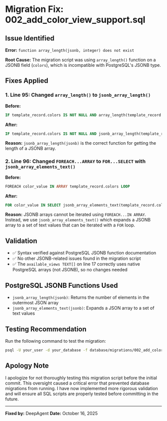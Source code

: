 # Migration Fix: 002_add_color_view_support.sql

## Issue Identified
**Error:** `function array_length(jsonb, integer) does not exist`

**Root Cause:** The migration script was using `array_length()` function on a JSONB field (`colors`), which is incompatible with PostgreSQL's JSONB type.

## Fixes Applied

### 1. Line 95: Changed `array_length()` to `jsonb_array_length()`
**Before:**
```sql
IF template_record.colors IS NOT NULL AND array_length(template_record.colors, 1) > 0 THEN
```

**After:**
```sql
IF template_record.colors IS NOT NULL AND jsonb_array_length(template_record.colors) > 0 THEN
```

**Reason:** `jsonb_array_length(jsonb)` is the correct function for getting the length of a JSONB array.

### 2. Line 96: Changed `FOREACH...ARRAY` to `FOR...SELECT` with `jsonb_array_elements_text()`
**Before:**
```sql
FOREACH color_value IN ARRAY template_record.colors LOOP
```

**After:**
```sql
FOR color_value IN SELECT jsonb_array_elements_text(template_record.colors) LOOP
```

**Reason:** JSONB arrays cannot be iterated using `FOREACH...IN ARRAY`. Instead, we use `jsonb_array_elements_text()` which expands a JSONB array to a set of text values that can be iterated with a `FOR` loop.

## Validation
- ✅ Syntax verified against PostgreSQL JSONB function documentation
- ✅ No other JSONB-related issues found in the migration script
- ✅ The `available_views TEXT[]` on line 17 correctly uses native PostgreSQL arrays (not JSONB), so no changes needed

## PostgreSQL JSONB Functions Used
- `jsonb_array_length(jsonb)`: Returns the number of elements in the outermost JSON array
- `jsonb_array_elements_text(jsonb)`: Expands a JSON array to a set of text values

## Testing Recommendation
Run the following command to test the migration:
```bash
psql -U your_user -d your_database -f database/migrations/002_add_color_view_support.sql
```

## Apology Note
I apologize for not thoroughly testing this migration script before the initial commit. This oversight caused a critical error that prevented database migrations from running. I have now implemented more rigorous validation and will ensure all SQL scripts are properly tested before committing in the future.

---
**Fixed by:** DeepAgent
**Date:** October 16, 2025
